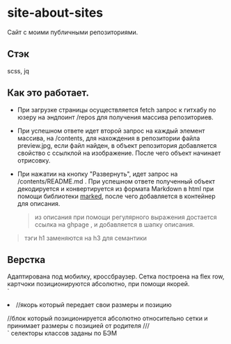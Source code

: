 # site-about-sites
Сайт с моими публичными репозиториями.
## Стэк
scss, jq

## Как это работает.
- При загрузке страницы осуществляется fetch запрос к гитхабу по юзеру на эндпоинт /repos для получения массива репозиториев.

- При успешном ответе идет второй запрос на каждый элемент массива, на /contents,  для нахождения в репозитории файла preview.jpg,
если файл найден, в объект репозитория добавляется свойство с ссылклой на изображение. После чего объект начинает отрисовку.

- При нажатии на кнопку "Развернуть", идет запрос на /contents/README.md .
При успешном ответе полученный объект декодируется и конвертируется из формата Markdown в html при помощи библиотеки [marked](https://github.com/markedjs/marked), после чего добавляется в контейнер для описания.
  > из описания при помощи регулярного выражения достается ссылка на ghpage , и добавляется в шапку описания.
 > тэги h1 заменяются на h3 для семантики

## Верстка
Адаптирована под мобилку, кроссбраузер.
Сетка построена на flex row, картчоки позиционируются абсолютно, при помощи якорей.  
  `<li class='grid__el'> //якорь который передает свои размеры и позицию 
   <div class='grid__el-position'>  //блок который позиционируется абсолютно относительно сетки и  принимает размеры с позицией от родителя
   ///
   </div>
  </li>
  `
  селекторы классов заданы по БЭМ

